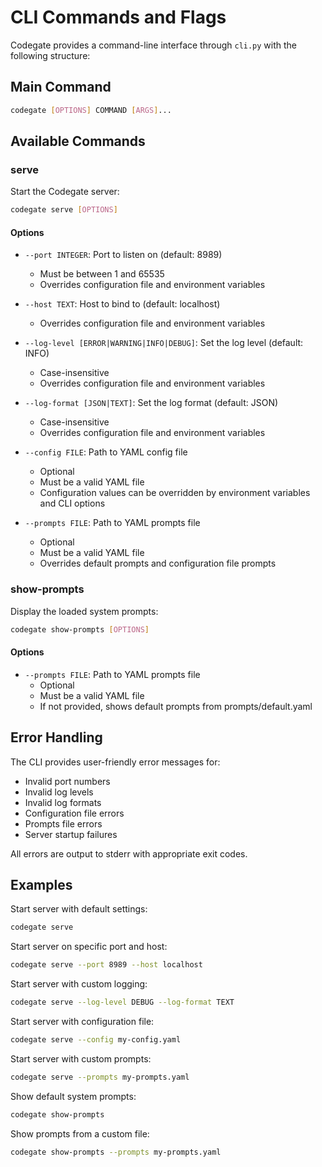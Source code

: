 # CLI Commands and Flags

Codegate provides a command-line interface through `cli.py` with the following
structure:

## Main Command

```bash
codegate [OPTIONS] COMMAND [ARGS]...
```

## Available Commands

### serve

Start the Codegate server:

```bash
codegate serve [OPTIONS]
```

#### Options

- `--port INTEGER`: Port to listen on (default: 8989)
  - Must be between 1 and 65535
  - Overrides configuration file and environment variables
  
- `--host TEXT`: Host to bind to (default: localhost)
  - Overrides configuration file and environment variables
  
- `--log-level [ERROR|WARNING|INFO|DEBUG]`: Set the log level (default: INFO)
  - Case-insensitive
  - Overrides configuration file and environment variables
  
- `--log-format [JSON|TEXT]`: Set the log format (default: JSON)
  - Case-insensitive
  - Overrides configuration file and environment variables
  
- `--config FILE`: Path to YAML config file
  - Optional
  - Must be a valid YAML file
  - Configuration values can be overridden by environment variables and CLI options

- `--prompts FILE`: Path to YAML prompts file
  - Optional
  - Must be a valid YAML file
  - Overrides default prompts and configuration file prompts

### show-prompts

Display the loaded system prompts:

```bash
codegate show-prompts [OPTIONS]
```

#### Options

- `--prompts FILE`: Path to YAML prompts file
  - Optional
  - Must be a valid YAML file
  - If not provided, shows default prompts from prompts/default.yaml

## Error Handling

The CLI provides user-friendly error messages for:
- Invalid port numbers
- Invalid log levels
- Invalid log formats
- Configuration file errors
- Prompts file errors
- Server startup failures

All errors are output to stderr with appropriate exit codes.

## Examples

Start server with default settings:
```bash
codegate serve
```

Start server on specific port and host:
```bash
codegate serve --port 8989 --host localhost
```

Start server with custom logging:
```bash
codegate serve --log-level DEBUG --log-format TEXT
```

Start server with configuration file:
```bash
codegate serve --config my-config.yaml
```

Start server with custom prompts:
```bash
codegate serve --prompts my-prompts.yaml
```

Show default system prompts:
```bash
codegate show-prompts
```

Show prompts from a custom file:
```bash
codegate show-prompts --prompts my-prompts.yaml
